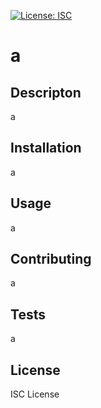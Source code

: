 
[![License: ISC](https://img.shields.io/badge/License-ISC-blue.svg)](https://opensource.org/licenses/ISC)

# a

## Descripton
a

## Installation
a

## Usage
a

## Contributing
a

## Tests
a

## License
ISC License

